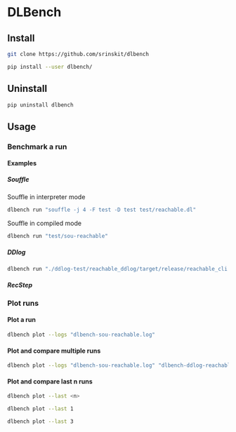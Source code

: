 # DLBench

## Install
```sh
git clone https://github.com/srinskit/dlbench

pip install --user dlbench/
```

## Uninstall
```sh
pip uninstall dlbench
```

## Usage

### Benchmark a run

#### Examples

##### Souffle
Souffle in interpreter mode
``` sh
dlbench run "souffle -j 4 -F test -D test test/reachable.dl"
```

Souffle in compiled mode
``` sh
dlbench run "test/sou-reachable"
```
##### DDlog

``` sh
dlbench run "./ddlog-test/reachable_ddlog/target/release/reachable_cli -w 4 < ddlog-test/edge.facts"
```
##### RecStep


### Plot runs

#### Plot a run

``` sh
dlbench plot --logs "dlbench-sou-reachable.log"
```

#### Plot and compare multiple runs

``` sh
dlbench plot --logs "dlbench-sou-reachable.log" "dlbench-ddlog-reachable.log" 
```
#### Plot and compare last n runs

``` sh
dlbench plot --last <n>
```
``` sh
dlbench plot --last 1
```
``` sh
dlbench plot --last 3
```
